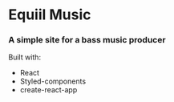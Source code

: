 # Equiil Music

### A simple site for a bass music producer

Built with:
- React
- Styled-components
- create-react-app
